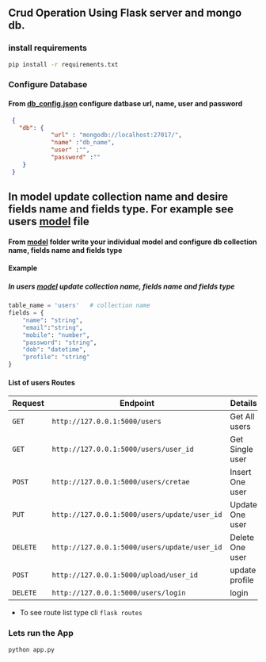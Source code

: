 ## Crud Operation Using Flask server and mongo db.  

### install requirements
```sh
pip install -r requirements.txt
```
### Configure Database
#### From [db_config.json](src/db_config.json) configure datbase url, name, user and password 
```json
 {
   "db": {
            "url" : "mongodb://localhost:27017/",
            "name" :"db_name",  
            "user" :"",
            "password" :""
    }
 }
``` 

## In model update collection name and desire fields name and fields type. For example see users [model](src/models/users.py) file
#### From [model](src/models) folder write your individual model and configure db collection name, fields name and fields type
#### Example
##### In users [model](src/models/users.py) update collection name, fields name and fields type
```py
table_name = 'users'   # collection name
fields = {   
    "name": "string",
    "email":"string",
    "mobile": "number",
    "password": "string",
    "dob": "datetime",
    "profile": "string"
} 
```
#### List of users Routes
| Request | Endpoint |  Details |
| --- | --- | --- |
| `GET` | `http://127.0.0.1:5000/users`| Get All users|
| `GET` | `http://127.0.0.1:5000/users/user_id`| Get Single user|
| `POST` | `http://127.0.0.1:5000/users/cretae`| Insert One user|
| `PUT` | `http://127.0.0.1:5000/users/update/user_id`| Update One user|
| `DELETE` | `http://127.0.0.1:5000/users/update/user_id`| Delete One user|
| `POST` | `http://127.0.0.1:5000/upload/user_id`| update profile|
| `DELETE` | `http://127.0.0.1:5000/users/login`| login|
- To see route list type cli `flask routes`

### Lets run the App
```sh
python app.py
```
